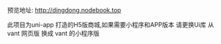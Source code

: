 预览地址: http://dingdong.nodebook.top


此项目为uni-app 打造的H5版商城,如果需要小程序和APP版本 请更换Ui库 从vant 网页版 换成 vant 的小程序版